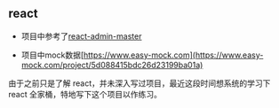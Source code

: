 
## react

- 项目中参考了[react-admin-master](https://github.com/yezihaohao/react-admin)

- 项目中mock数据[https://www.easy-mock.com](https://www.easy-mock.com/project/5d088415bdc26d23199ba01a)

由于之前只是了解 react，并未深入写过项目，最近这段时间想系统的学习下 react 全家桶，特地写下这个项目以作练习。